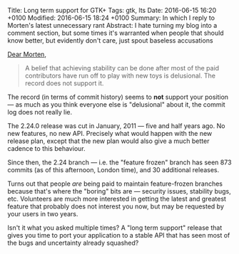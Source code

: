 Title: Long term support for GTK+
Tags: gtk, lts
Date: 2016-06-15 16:20 +0100
Modified: 2016-06-15 18:24 +0100
Summary: In which I reply to Morten's latest unnecessary rant
Abstract: I hate turning my blog into a comment section, but some times it's warranted when people that should know better, but evidently don't care, just spout baseless accusations

[Dear Morten](https://blogs.gnome.org/mortenw/2016/06/15/gtk-versioning/),

> A belief that achieving stability can be done after most of the paid
> contributors have run off to play with new toys is delusional. The record
> does not support it.

The record (in terms of commit history) seems to **not** support your
position — as much as you think everyone else is "delusional" about it, the
commit log does not really lie.

The 2.24.0 release was cut in January, 2011 — five and half years ago. No
new features, no new API. Precisely what would happen with the new release
plan, except that the new plan would also give a much better cadence to this
behaviour.

Since then, the 2.24 branch — i.e. the "feature frozen" branch has seen 873
commits (as of this afternoon, London time), and 30 additional releases.

Turns out that people *are* being paid to maintain feature-frozen branches
because that's where the "boring" bits are — security issues, stability bugs,
etc. Volunteers are much more interested in getting the latest and greatest
feature that probably does not interest you now, but may be requested by
your users in two years.

Isn't it what you asked multiple times? A "long term support" release that
gives you time to port your application to a stable API that has seen most
of the bugs and uncertainty already squashed?
